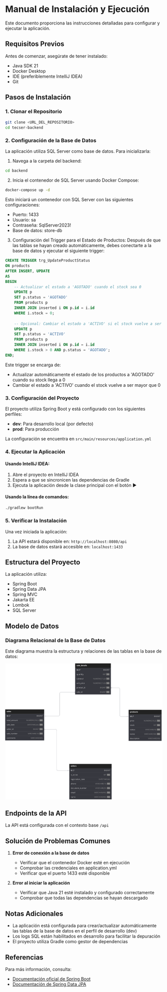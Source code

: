 # Manual de Instalación y Ejecución

Este documento proporciona las instrucciones detalladas para configurar y ejecutar la aplicación.

## Requisitos Previos

Antes de comenzar, asegúrate de tener instalado:

- Java SDK 21
- Docker Desktop
- IDE (preferiblemente IntelliJ IDEA)
- Git

## Pasos de Instalación

### 1. Clonar el Repositorio

```bash
git clone <URL_DEL_REPOSITORIO>
cd tecser-backend
```

### 2. Configuración de la Base de Datos

La aplicación utiliza SQL Server como base de datos. Para inicializarla:

1. Navega a la carpeta del backend:
```bash
cd backend
```

2. Inicia el contenedor de SQL Server usando Docker Compose:
```bash
docker-compose up -d
```

Esto iniciará un contenedor con SQL Server con las siguientes configuraciones:
- Puerto: 1433
- Usuario: sa
- Contraseña: SqlServer2023!
- Base de datos: store-db

3. Configuración del Trigger para el Estado de Productos:
   Después de que las tablas se hayan creado automáticamente, debes conectarte a la base de datos y ejecutar el siguiente trigger:

```sql
CREATE TRIGGER trg_UpdateProductStatus
ON products
AFTER INSERT, UPDATE
AS
BEGIN
    -- Actualizar el estado a 'AGOTADO' cuando el stock sea 0
    UPDATE p
    SET p.status = 'AGOTADO'
    FROM products p
    INNER JOIN inserted i ON p.id = i.id
    WHERE i.stock = 0;

    -- Opcional: Cambiar el estado a 'ACTIVO' si el stock vuelve a ser mayor que 0
    UPDATE p
    SET p.status = 'ACTIVO'
    FROM products p
    INNER JOIN inserted i ON p.id = i.id
    WHERE i.stock > 0 AND p.status = 'AGOTADO';
END;
```

Este trigger se encarga de:
- Actualizar automáticamente el estado de los productos a 'AGOTADO' cuando su stock llega a 0
- Cambiar el estado a 'ACTIVO' cuando el stock vuelve a ser mayor que 0

### 3. Configuración del Proyecto

El proyecto utiliza Spring Boot y está configurado con los siguientes perfiles:

- **dev**: Para desarrollo local (por defecto)
- **prod**: Para producción

La configuración se encuentra en `src/main/resources/application.yml`

### 4. Ejecutar la Aplicación

#### Usando IntelliJ IDEA:

1. Abre el proyecto en IntelliJ IDEA
2. Espera a que se sincronicen las dependencias de Gradle
3. Ejecuta la aplicación desde la clase principal con el botón ▶️

#### Usando la línea de comandos:

```bash
./gradlew bootRun
```

### 5. Verificar la Instalación

Una vez iniciada la aplicación:

1. La API estará disponible en: `http://localhost:8080/api`
2. La base de datos estará accesible en: `localhost:1433`

## Estructura del Proyecto

La aplicación utiliza:
- Spring Boot
- Spring Data JPA
- Spring MVC
- Jakarta EE
- Lombok
- SQL Server

## Modelo de Datos

### Diagrama Relacional de la Base de Datos
Este diagrama muestra la estructura y relaciones de las tablas en la base de datos:

![Diagrama Relacional](relational-diagram.svg)

## Endpoints de la API

La API está configurada con el contexto base `/api`

## Solución de Problemas Comunes

1. **Error de conexión a la base de datos**
   - Verificar que el contenedor Docker esté en ejecución
   - Comprobar las credenciales en application.yml
   - Verificar que el puerto 1433 esté disponible

2. **Error al iniciar la aplicación**
   - Verificar que Java 21 esté instalado y configurado correctamente
   - Comprobar que todas las dependencias se hayan descargado

## Notas Adicionales

- La aplicación está configurada para crear/actualizar automáticamente las tablas de la base de datos en el perfil de desarrollo (dev)
- Los logs SQL están habilitados en desarrollo para facilitar la depuración
- El proyecto utiliza Gradle como gestor de dependencias

## Referencias

Para más información, consulta:
- [Documentación oficial de Spring Boot](https://docs.spring.io/spring-boot/docs/current/reference/html/)
- [Documentación de Spring Data JPA](https://docs.spring.io/spring-data/jpa/docs/current/reference/html/)